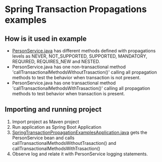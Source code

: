 # Spring Transaction Propagations examples

## How is it used in example

- [PersonService.java](SpringTransactionPropagationExamples/src/main/java/com/vipul/service/PersonService.java) has different methods defined with propagations levels as NEVER, NOT_SUPPORTED, SUPPORTED, MANDATORY, REQUIRED, REQUIRES_NEW and NESTED.
- PersonService.java has one non-transactional method 'callTransactionalMethodsWithoutTrasaction()' calling all propagation methods to test the behavior when transaction is not present.
- PersonService.java has one transactional method 'callTransactionalMethodsWithTrasaction()' calling all propagation methods to test behavior when transaction is present.

## Importing and running project

1. Import project as Maven project
2. Run application as Spring Boot Application
3. [SpringTransactionPropagationExamplesApplication.java](SpringTransactionPropagationExamples/src/main/java/com/vipul/SpringTransactionPropagationExamplesApplication.java) gets the PersonService bean and calls callTransactionalMethodsWithoutTrasaction() and callTransactionalMethodsWithTrasaction()
4. Observe log and relate it with PersonService logging statements.